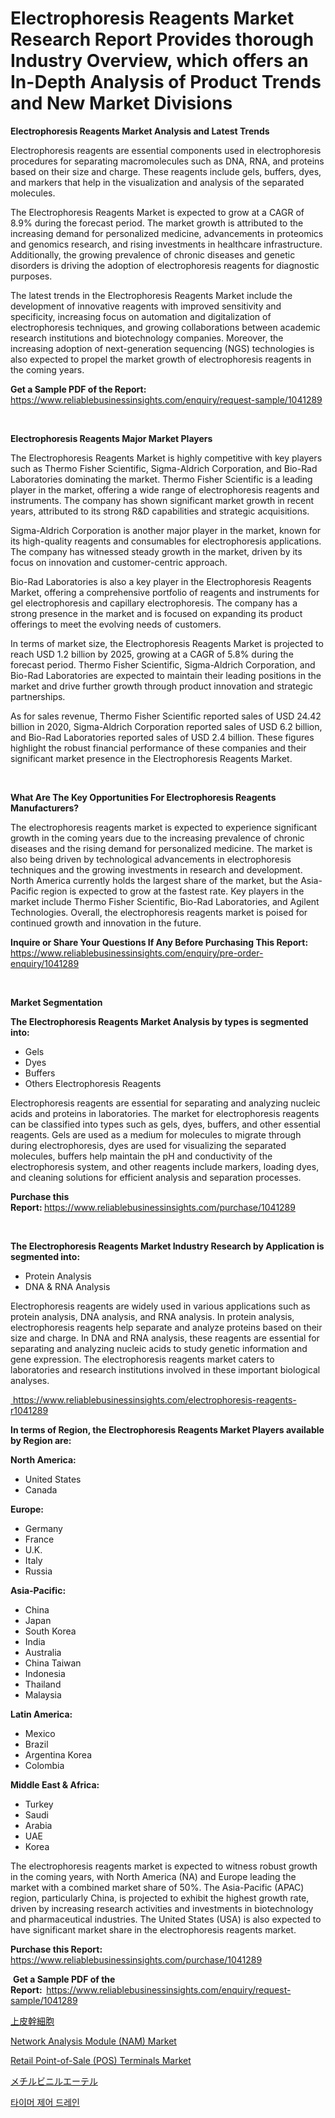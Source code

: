 <p><h1>Electrophoresis Reagents Market Research Report Provides thorough Industry Overview, which offers an In-Depth Analysis of Product Trends and New Market Divisions</h1></p><p><strong>Electrophoresis Reagents Market Analysis and Latest Trends</strong></p>
<p><p>Electrophoresis reagents are essential components used in electrophoresis procedures for separating macromolecules such as DNA, RNA, and proteins based on their size and charge. These reagents include gels, buffers, dyes, and markers that help in the visualization and analysis of the separated molecules.</p><p>The Electrophoresis Reagents Market is expected to grow at a CAGR of 8.9% during the forecast period. The market growth is attributed to the increasing demand for personalized medicine, advancements in proteomics and genomics research, and rising investments in healthcare infrastructure. Additionally, the growing prevalence of chronic diseases and genetic disorders is driving the adoption of electrophoresis reagents for diagnostic purposes.</p><p>The latest trends in the Electrophoresis Reagents Market include the development of innovative reagents with improved sensitivity and specificity, increasing focus on automation and digitalization of electrophoresis techniques, and growing collaborations between academic research institutions and biotechnology companies. Moreover, the increasing adoption of next-generation sequencing (NGS) technologies is also expected to propel the market growth of electrophoresis reagents in the coming years.</p></p>
<p><strong>Get a Sample PDF of the Report:&nbsp;</strong> <a href="https://www.reliablebusinessinsights.com/enquiry/request-sample/1041289">https://www.reliablebusinessinsights.com/enquiry/request-sample/1041289</a></p>
<p>&nbsp;</p>
<p><strong>Electrophoresis Reagents Major Market Players</strong></p>
<p><p>The Electrophoresis Reagents Market is highly competitive with key players such as Thermo Fisher Scientific, Sigma-Aldrich Corporation, and Bio-Rad Laboratories dominating the market. Thermo Fisher Scientific is a leading player in the market, offering a wide range of electrophoresis reagents and instruments. The company has shown significant market growth in recent years, attributed to its strong R&D capabilities and strategic acquisitions.</p><p>Sigma-Aldrich Corporation is another major player in the market, known for its high-quality reagents and consumables for electrophoresis applications. The company has witnessed steady growth in the market, driven by its focus on innovation and customer-centric approach.</p><p>Bio-Rad Laboratories is also a key player in the Electrophoresis Reagents Market, offering a comprehensive portfolio of reagents and instruments for gel electrophoresis and capillary electrophoresis. The company has a strong presence in the market and is focused on expanding its product offerings to meet the evolving needs of customers.</p><p>In terms of market size, the Electrophoresis Reagents Market is projected to reach USD 1.2 billion by 2025, growing at a CAGR of 5.8% during the forecast period. Thermo Fisher Scientific, Sigma-Aldrich Corporation, and Bio-Rad Laboratories are expected to maintain their leading positions in the market and drive further growth through product innovation and strategic partnerships.</p><p>As for sales revenue, Thermo Fisher Scientific reported sales of USD 24.42 billion in 2020, Sigma-Aldrich Corporation reported sales of USD 6.2 billion, and Bio-Rad Laboratories reported sales of USD 2.4 billion. These figures highlight the robust financial performance of these companies and their significant market presence in the Electrophoresis Reagents Market.</p></p>
<p>&nbsp;</p>
<p><strong>What Are The Key Opportunities For Electrophoresis Reagents Manufacturers?</strong></p>
<p><p>The electrophoresis reagents market is expected to experience significant growth in the coming years due to the increasing prevalence of chronic diseases and the rising demand for personalized medicine. The market is also being driven by technological advancements in electrophoresis techniques and the growing investments in research and development. North America currently holds the largest share of the market, but the Asia-Pacific region is expected to grow at the fastest rate. Key players in the market include Thermo Fisher Scientific, Bio-Rad Laboratories, and Agilent Technologies. Overall, the electrophoresis reagents market is poised for continued growth and innovation in the future.</p></p>
<p><strong>Inquire or Share Your Questions If Any Before Purchasing This Report:</strong> <a href="https://www.reliablebusinessinsights.com/enquiry/pre-order-enquiry/1041289">https://www.reliablebusinessinsights.com/enquiry/pre-order-enquiry/1041289</a></p>
<p>&nbsp;</p>
<p><strong>Market Segmentation</strong></p>
<p><strong>The Electrophoresis Reagents Market Analysis by types is segmented into:</strong></p>
<p><ul><li>Gels</li><li>Dyes</li><li>Buffers</li><li>Others Electrophoresis Reagents</li></ul></p>
<p><p>Electrophoresis reagents are essential for separating and analyzing nucleic acids and proteins in laboratories. The market for electrophoresis reagents can be classified into types such as gels, dyes, buffers, and other essential reagents. Gels are used as a medium for molecules to migrate through during electrophoresis, dyes are used for visualizing the separated molecules, buffers help maintain the pH and conductivity of the electrophoresis system, and other reagents include markers, loading dyes, and cleaning solutions for efficient analysis and separation processes.</p></p>
<p><strong>Purchase this Report:&nbsp;</strong><a href="https://www.reliablebusinessinsights.com/purchase/1041289">https://www.reliablebusinessinsights.com/purchase/1041289</a></p>
<p>&nbsp;</p>
<p><strong>The Electrophoresis Reagents Market Industry Research by Application is segmented into:</strong></p>
<p><ul><li>Protein Analysis</li><li>DNA & RNA Analysis</li></ul></p>
<p><p>Electrophoresis reagents are widely used in various applications such as protein analysis, DNA analysis, and RNA analysis. In protein analysis, electrophoresis reagents help separate and analyze proteins based on their size and charge. In DNA and RNA analysis, these reagents are essential for separating and analyzing nucleic acids to study genetic information and gene expression. The electrophoresis reagents market caters to laboratories and research institutions involved in these important biological analyses.</p></p>
<p><a href="https://www.reliablebusinessinsights.com/electrophoresis-reagents-r1041289">&nbsp;https://www.reliablebusinessinsights.com/electrophoresis-reagents-r1041289</a></p>
<p><strong>In terms of Region, the Electrophoresis Reagents Market Players available by Region are:</strong></p>
<p>
    <p> <strong> North America: </strong>
        <ul>
            <li>United States</li>
            <li>Canada</li>
        </ul>
        </p> 
    <p> <strong> Europe: </strong>
        <ul>
            <li>Germany</li>
            <li>France</li>
            <li>U.K.</li>
            <li>Italy</li>
            <li>Russia</li>
        </ul>
        </p> 
    <p> <strong> Asia-Pacific: </strong>
        <ul>
            <li>China</li>
            <li>Japan</li>
            <li>South Korea</li>
            <li>India</li>
            <li>Australia</li>
            <li>China Taiwan</li>
            <li>Indonesia</li>
            <li>Thailand</li>
            <li>Malaysia</li>
        </ul>
        </p> 
    <p> <strong> Latin America: </strong>
        <ul>
            <li>Mexico</li>
            <li>Brazil</li>
            <li>Argentina Korea</li>
            <li>Colombia</li>
        </ul>
        </p> 
    <p> <strong> Middle East & Africa: </strong>
        <ul>
            <li>Turkey</li>
            <li>Saudi</li>
            <li>Arabia</li>
            <li>UAE</li>
            <li>Korea</li>
        </ul>
    </p>
    </p>
<p><p>The electrophoresis reagents market is expected to witness robust growth in the coming years, with North America (NA) and Europe leading the market with a combined market share of 50%. The Asia-Pacific (APAC) region, particularly China, is projected to exhibit the highest growth rate, driven by increasing research activities and investments in biotechnology and pharmaceutical industries. The United States (USA) is also expected to have significant market share in the electrophoresis reagents market.</p></p>
<p><strong>Purchase this Report: </strong><a href="https://www.reliablebusinessinsights.com/purchase/1041289">https://www.reliablebusinessinsights.com/purchase/1041289</a></p>
<p>&nbsp;<strong>Get a Sample PDF of the Report:&nbsp;&nbsp;</strong><a href="https://www.reliablebusinessinsights.com/enquiry/request-sample/1041289">https://www.reliablebusinessinsights.com/enquiry/request-sample/1041289</a></p>
<p><strong></strong></p>
<p><p><a href="https://medium.com/@jacksonwiza1924/%E4%B8%8A%E7%9A%AE%E5%B9%B9%E7%B4%B0%E8%83%9E%E5%B8%82%E5%A0%B4-2031%E5%B9%B4%E3%81%BE%E3%81%A7%E3%81%AE%E6%88%90%E5%8A%9F%E3%81%97%E3%81%9F%E3%83%93%E3%82%B8%E3%83%8D%E3%82%B9%E6%88%A6%E7%95%A5%E3%81%AE%E9%8D%B5-ec3356e8af93">上皮幹細胞</a></p><p><a href="https://github.com/tamvrosiya/Market-Research-Report-List-5/blob/main/network-analysis-module-nam-market.md">Network Analysis Module (NAM) Market</a></p><p><a href="https://github.com/changoleonlaverguenzanoexiste/Market-Research-Report-List-4/blob/main/retail-point-of-sale-pos-terminals-market.md">Retail Point-of-Sale (POS) Terminals Market</a></p><p><a href="https://medium.com/@kelscdowell78456/%E3%83%A1%E3%83%81%E3%83%AB%E3%83%93%E3%83%8B%E3%83%AB%E3%82%A8%E3%83%BC%E3%83%86%E3%83%AB%E5%B8%82%E5%A0%B4%E3%81%AE%E8%A6%8F%E6%A8%A1%E3%81%A8%E5%B8%82%E5%A0%B4%E3%81%AE%E5%8B%95%E5%90%91-%E5%AE%8C%E5%85%A8%E3%81%AA%E6%A5%AD%E7%95%8C%E6%A6%82%E8%A6%81-2024%E5%B9%B4%E3%81%8B%E3%82%892031%E5%B9%B4%E3%81%BE%E3%81%A7-14437c3b9feb">メチルビニルエーテル</a></p><p><a href="https://medium.com/@emmettsaynford43546/%EC%8B%9C%EA%B0%84-%EC%A0%9C%EC%96%B4%EB%B0%B0%EC%88%98%EC%8B%9C%EC%9E%A5-%EB%B6%84%EC%84%9D-%EA%B8%80%EB%A1%9C%EB%B2%8C-%EC%82%B0%EC%97%85-%EC%A0%84%EB%A7%9D-%EB%B0%8F-%EC%98%88%EC%B8%A1-2024%EB%85%84%EB%B6%80%ED%84%B0-2031%EB%85%84%EA%B9%8C%EC%A7%80-71734272d99e">타이머 제어 드레인</a></p></p>